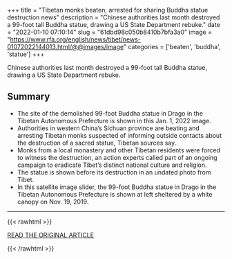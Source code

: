 +++
title = "Tibetan monks beaten, arrested for sharing Buddha statue destruction news"
description = "Chinese authorities last month destroyed a 99-foot tall Buddha statue, drawing a US State Department rebuke."
date = "2022-01-10 07:10:14"
slug = "61dbd98c050b8410b7bfa3a0"
image = "https://www.rfa.org/english/news/tibet/news-01072022144013.html/@@images/image"
categories = ['beaten', 'buddha', 'statue']
+++

Chinese authorities last month destroyed a 99-foot tall Buddha statue, drawing a US State Department rebuke.

## Summary

- The site of the demolished 99-foot Buddha statue in Drago in the Tibetan Autonomous Prefecture is shown in this Jan. 1, 2022 image.
- Authorities in western China’s Sichuan province are beating and arresting Tibetan monks suspected of informing outside contacts about the destruction of a sacred statue, Tibetan sources say.
- Monks from a local monastery and other Tibetan residents were forced to witness the destruction, an action experts called part of an ongoing campaign to eradicate Tibet’s distinct national culture and religion.
- The statue is shown before its destruction in an undated photo from Tibet.
- In this satellite image slider, the 99-foot Buddha statue in Drago in the Tibetan Autonomous Prefecture is shown at left sheltered by a white canopy on Nov. 19, 2019.

---

{{< rawhtml >}}
  <p class="article-category">
    <a target="_blank" href="https://www.rfa.org/english/news/tibet/news-01072022144013.html">READ THE ORIGINAL ARTICLE</a>
  </p>
{{< /rawhtml >}}
